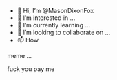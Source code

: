 - 👋 Hi, I’m @MasonDixonFox
- 👀 I’m interested in ...
- 🌱 I’m currently learning ...
- 💞️ I’m looking to collaborate on ...
- 📫 How 

meme ...

<!---
MasonDixonFox/MasonDixonFox is a ✨ special ✨ repository because its `README.md` (this file) appears on your GitHub profile.
You can click the Preview link to take a look at your changes.
--->
fuck you pay me 
